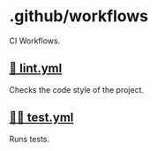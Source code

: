 # .github/workflows

CI Workflows.

## [🎨 lint.yml](lint.yml)

Checks the code style of the project.

## [🧑‍🔧 test.yml](test.yml)

Runs tests.
